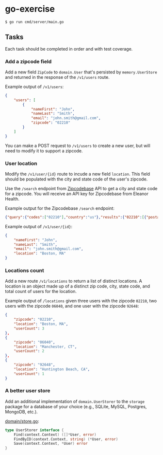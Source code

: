 # go-exercise

```bash
$ go run cmd/server/main.go
```

## Tasks

Each task should be completed in order and with test coverage.

### Add a zipcode field

Add a new field `ZipCode` to `domain.User` that's persisted by `memory.UserStore` and returned in the response of the `/v1/users` route.

Example output of `/v1/users`:

```json
{
    "users": [
        {
            "nameFirst": "John",
            "nameLast": "Smith",
            "email": "john.smith@gmail.com",
            "zipcode": "02210"
        }
    ]
}
```

You can make a POST request to `/v1/users` to create a new user, but will need to modify it to support a zipcode.

### User location

Modify the `/v1/user/{id}` route to incude a new field `location`. This field should be populated with the city and state code of the user's zipcode.

Use the `/search` endpoint from [Zipcodebase](https://app.zipcodebase.com/documentation) API to get a city and state code for a zipcode. You will receive an API key for Zipcodebase from Eleanor Health.

Example output for the Zipcodebase `/search` endpoint:

```json
{"query":{"codes":["02210"],"country":"us"},"results":{"02210":[{"postal_code":"02210","country_code":"US","latitude":"42.34890000","longitude":"-71.04650000","city":"Boston","state":"Massachusetts","city_en":"Boston","state_en":"Massachusetts","state_code":"MA","province":"Suffolk","province_code":"025"}]}}
```

Example output of `/v1/user/{id}`:

```json
{
    "nameFirst": "John",
    "nameLast": "Smith",
    "email": "john.smith@gmail.com",
    "location": "Boston, MA"
}
```

### Locations count

Add a new route `/v1/locations` to return a list of distinct locations. A location is an object made up of a distinct zip code, city, state code, and total count of users for the location.

Example output of `/locations` given three users with the zipcode `02210`, two users with the zipcode `06040`, and one user with the zipcode `92648`:

```json
{
    "zipcode": "02210",
    "location": "Boston, MA",
    "userCount": 3
},
{
    "zipcode": "06040",
    "location": "Manchester, CT",
    "userCount": 2
},
{
    "zipcode": "92648",
    "location": "Huntington Beach, CA",
    "userCount": 1
}
```

### A better user store

Add an additional implementation of `domain.UserStorer` to the `storage` package for a database of your choice (e.g., SQLite, MySQL, Postgres, MongoDB, etc.).

[domain/store.go](domain/store.go):
```go
type UserStorer interface {
	Find(context.Context) ([]*User, error)
	FindByID(context.Context, string) (*User, error)
	Save(context.Context, *User) error
}
```
